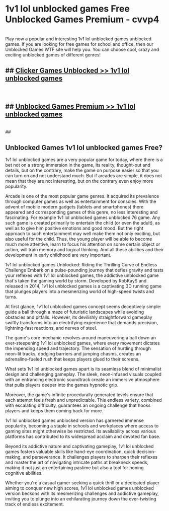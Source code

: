 # 1v1 lol unblocked games  Free Unblocked Games Premium - cvvp4 <br>
<br>
Play now a popular and interesting 1v1 lol unblocked games unblocked games. If you are looking for free games for school and office, then our Unblocked Games WTF site will help you. You can choose cool, crazy and exciting unblocked games of different genres!


## ##  [Clicker Games Unblocked >> 1v1 lol unblocked games](http://freeplayer.one?title=1v1_lol_unblocked_games&ref=UG)
  <br>

##  ## [Unblocked Games Premium >> 1v1 lol unblocked games](http://freeplayer.one?title=1v1_lol_unblocked_games&ref=UG)
  <br>
  ##



## Unblocked Games 1v1 lol unblocked games Free?

1v1 lol unblocked games are a very popular game for today, where there is a bet not on a strong immersion in the game, its reality, thought-out and details, but on the contrary, make the game on purpose easier so that you can turn on and not understand much. But if arcades are simple, it does not mean that they are not interesting, but on the contrary even enjoy more popularity.

Arcade is one of the most popular game genres. It acquired its prevalence through computer games as well as entertainment for consoles. With the advent of mobile modern gadgets (tablets and smartphones) there appeared and corresponding games of this genre, no less interesting and fascinating. For example 1v1 lol unblocked games unblocked 76 game. Any such game is created primarily to entertain the child (or even the adult), as well as to give him positive emotions and good mood. But the right approach to such entertainment may well make them not only exciting, but also useful for the child. Thus, the young player will be able to become much more attentive, learn to focus his attention on some certain object or action, will train memory and logical thinking. And all these abilities and their development in early childhood are very important.

1v1 lol unblocked games Unblocked: Riding the Thrilling Curve of Endless Challenge
Embark on a pulse-pounding journey that defies gravity and tests your reflexes with 1v1 lol unblocked games, the addictive unblocked game that's taken the gaming world by storm. Developed by RobKayS and released in 2014, 1v1 lol unblocked games is a captivating 3D running game that plunges players into a mesmerizing world of high-speed twists and turns.

At first glance, 1v1 lol unblocked games concept seems deceptively simple: guide a ball through a maze of futuristic landscapes while avoiding obstacles and pitfalls. However, its devilishly straightforward gameplay swiftly transforms into an electrifying experience that demands precision, lightning-fast reactions, and nerves of steel.

The game's core mechanic revolves around maneuvering a ball down an ever-steepening 1v1 lol unblocked games, where every movement dictates the impending speed and trajectory. The sensation of hurtling through neon-lit tracks, dodging barriers and jumping chasms, creates an adrenaline-fueled rush that keeps players glued to their screens.

What sets 1v1 lol unblocked games apart is its seamless blend of minimalist design and challenging gameplay. The sleek, neon-infused visuals coupled with an entrancing electronic soundtrack create an immersive atmosphere that pulls players deeper into the games hypnotic grip.

Moreover, the game's infinite procedurally generated levels ensure that each attempt feels fresh and unpredictable. This endless variety, combined with escalating difficulty, guarantees an ongoing challenge that hooks players and keeps them coming back for more.

1v1 lol unblocked games unblocked version has garnered immense popularity, becoming a staple in schools and workplaces where access to gaming sites might otherwise be restricted. Its availability across various platforms has contributed to its widespread acclaim and devoted fan base.

Beyond its addictive nature and captivating gameplay, 1v1 lol unblocked games fosters valuable skills like hand-eye coordination, quick decision-making, and perseverance. It challenges players to sharpen their reflexes and master the art of navigating intricate paths at breakneck speeds, making it not just an entertaining pastime but also a tool for honing cognitive abilities.

Whether you're a casual gamer seeking a quick thrill or a dedicated player aiming to conquer new high scores, 1v1 lol unblocked games unblocked version beckons with its mesmerizing challenges and addictive gameplay, inviting you to plunge into an exhilarating journey down the ever-twisting track of endless excitement.